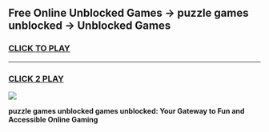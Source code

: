 
## Free Online Unblocked Games → puzzle games unblocked → Unblocked Games
<h3>
<a href="https://premium.freeplayer.one?title=puzzle_games_unblocked&ref=21F">CLICK TO PLAY</a></h3>
<hr>

<h3>
<a href="https://premium.freeplayer.one?title=puzzle_games_unblocked&ref=21F">CLICK 2 PLAY</a>
  
</h3>

<a href="https://premium.freeplayer.one?title=puzzle_games_unblocked&ref=21F/"><img src="https://clearcache.store/games.png"></a>


**puzzle games unblocked games unblocked: Your Gateway to Fun and Accessible Online Gaming**
